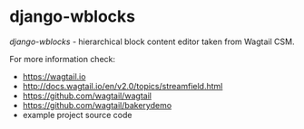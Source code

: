 # django-wblocks

*django-wblocks* - hierarchical block content editor taken from Wagtail CSM.

For more information check:
- https://wagtail.io
- http://docs.wagtail.io/en/v2.0/topics/streamfield.html
- https://github.com/wagtail/wagtail
- https://github.com/wagtail/bakerydemo
- example project source code
